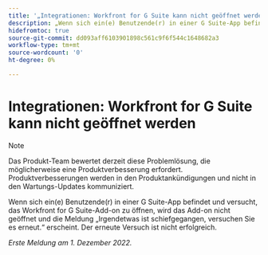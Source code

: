 ```yaml
---
title: '„Integrationen: Workfront for G Suite kann nicht geöffnet werden“'
description: „Wenn sich ein(e) Benutzende(r) in einer G Suite-App befindet und versucht, das Workfront for G Suite-Add-on zu öffnen, wird das Add-on nicht geöffnet und die Meldung ‚Irgendetwas ist schiefgegangen, versuchen Sie es erneut.‘ erscheint. Der erneute Versuch ist nicht erfolgreich. “
hidefromtoc: true
source-git-commit: dd093aff6103901898c561c9f6f544c1648682a3
workflow-type: tm+mt
source-wordcount: '0'
ht-degree: 0%

---
```



# Integrationen: Workfront for G Suite kann nicht geöffnet werden

>[!NOTE]
>
>Das Produkt-Team bewertet derzeit diese Problemlösung, die möglicherweise eine Produktverbesserung erfordert. Produktverbesserungen werden in den Produktankündigungen und nicht in den Wartungs-Updates kommuniziert.

Wenn sich ein(e) Benutzende(r) in einer G Suite-App befindet und versucht, das Workfront for G Suite-Add-on zu öffnen, wird das Add-on nicht geöffnet und die Meldung „Irgendetwas ist schiefgegangen, versuchen Sie es erneut.“ erscheint. Der erneute Versuch ist nicht erfolgreich.

_Erste Meldung am 1. Dezember 2022._

